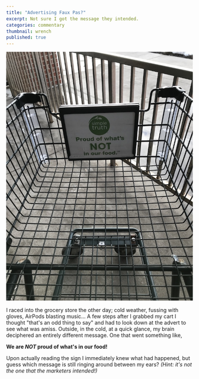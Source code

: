```yaml
---
title: "Advertising Faux Pas?"
excerpt: Not sure I got the message they intended. 
categories: commentary
thumbnail: wrench
published: true
---
```

!["What'cha talkin' 'bout?"](/images/advert_faux_pas.jpg)

I raced into the grocery store the other day; cold weather, fussing with gloves, AirPods blasting music... A few steps after I grabbed my cart I thought "that's an odd thing to say" and had to look down at the advert to see what was amiss. Outside, in the cold, at a quick glance, my brain deciphered an entirely different message. One that went something like, 

__We are _NOT_ proud of what's in our food!__

Upon actually reading the sign I immediately knew what had happened, but guess which message is still ringing around between my ears? _(Hint: it's not the one that the marketers intended!)_
